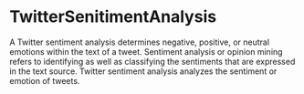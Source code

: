 # TwitterSenitimentAnalysis
A Twitter sentiment analysis determines negative, positive, or neutral emotions within the text of a tweet. Sentiment analysis or opinion mining refers to identifying as well as classifying the sentiments that are expressed in the text source. Twitter sentiment analysis analyzes the sentiment or emotion of tweets.
